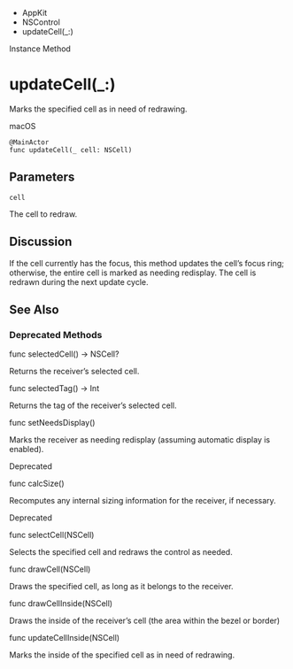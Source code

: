 

- AppKit
- NSControl
-  updateCell(\_:) 

Instance Method

# updateCell(\_:)

Marks the specified cell as in need of redrawing.

macOS

``` source
@MainActor
func updateCell(_ cell: NSCell)
```

## Parameters 

`cell`  

The cell to redraw.

## Discussion

If the cell currently has the focus, this method updates the cell’s focus ring; otherwise, the entire cell is marked as needing redisplay. The cell is redrawn during the next update cycle.

## See Also

### Deprecated Methods

func selectedCell() -> NSCell?

Returns the receiver’s selected cell.

func selectedTag() -> Int

Returns the tag of the receiver’s selected cell.

func setNeedsDisplay()

Marks the receiver as needing redisplay (assuming automatic display is enabled).

Deprecated

func calcSize()

Recomputes any internal sizing information for the receiver, if necessary.

Deprecated

func selectCell(NSCell)

Selects the specified cell and redraws the control as needed.

func drawCell(NSCell)

Draws the specified cell, as long as it belongs to the receiver.

func drawCellInside(NSCell)

Draws the inside of the receiver’s cell (the area within the bezel or border)

func updateCellInside(NSCell)

Marks the inside of the specified cell as in need of redrawing.

